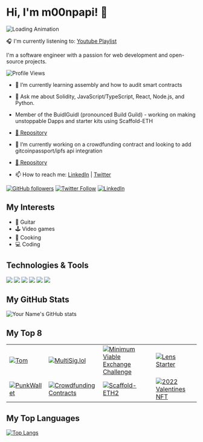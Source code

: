 
# Hi, I'm m00npapi! 👋

![Loading Animation](https://media.giphy.com/media/u2wg2uXJbHzkXkPphr/giphy.gif)

🎧 I'm currently listening to: [Youtube Playlist](https://youtube.com/playlist?list=PLh8qfW0UpoSw2jnkEjgz8J6AdM8-4ftYG)


I'm a software engineer with a passion for web development and open-source projects.

![Profile Views](https://visitor-badge.glitch.me/badge?page_id=mugrebot.mugrebot)

- 🌱 I’m currently learning assembly and how to audit smart contracts
- 💬 Ask me about Solidity, JavaScript/TypeScript, React, Node.js, and Python.

- Member of the BuidlGuidl (pronounced Build Guild) - working on making unstoppable Dapps and starter kits using Scaffold-ETH 
- [🔗 Repository](https://github.com/scaffold-eth/scaffold-eth-2)

- 🔭 I’m currently working on a crowdfunding contract and looking to add gitcoinpassport/ipfs api integration
- [🔗 Repository](https://github.com/viaprize/Viaprize_contracts)

- 📫 How to reach me: [LinkedIn](https://www.linkedin.com/in/msoche/) | [Twitter](https://twitter.com/m00npapi/)

[![GitHub followers](https://img.shields.io/github/followers/mugrebot?label=Follow&style=social)](https://github.com/mugrebot) 
[![Twitter Follow](https://img.shields.io/twitter/follow/m00npapi?label=Follow&style=social)](https://twitter.com/m00npapi) 
[![LinkedIn](https://img.shields.io/badge/LinkedIn-0077B5?style=flat-square&logo=linkedin&logoColor=white)](https://www.linkedin.com/in/msoche/)

## My Interests
- 🎸 Guitar
- 🕹️ Video games
- 🍳 Cooking
- 💻 Coding

## Technologies & Tools

![](https://img.shields.io/badge/Code-Solidity-informational?style=flat&logo=solidity&logoColor=white&color=2bbc8a)
![](https://img.shields.io/badge/Code-JavaScript-informational?style=flat&logo=javascript&logoColor=white&color=2bbc8a)
![](https://img.shields.io/badge/Code-TypeScript-informational?style=flat&logo=typescript&logoColor=white&color=2bbc8a)
![](https://img.shields.io/badge/Web-React-informational?style=flat&logo=react&logoColor=white&color=2bbc8a)
![](https://img.shields.io/badge/Code-Node.js-informational?style=flat&logo=node.js&logoColor=white&color=2bbc8a)
![](https://img.shields.io/badge/Code-Python-informational?style=flat&logo=python&logoColor=white&color=2bbc8a)

## My GitHub Stats

![Your Name's GitHub stats](https://github-readme-stats.vercel.app/api?username=mugrebot&show_icons=true&theme=radical)

## My Top 8


|       |       |       |       |
|-------|-------|-------|-------|
| [![Tom](https://pbs.twimg.com/profile_images/1237550450/mstom_100x100.jpg)](https://en.wikipedia.org/wiki/Tom_Anderson) | [![MultiSig.lol](https://pbs.twimg.com/profile_images/1593530827551477760/JSgxkTBM_400x400.jpg)](https://github.com/buidlguidl/multisig.lol)  | [![Minimum Viable Exchange Challenge](https://pbs.twimg.com/profile_images/1108632182/bono_400x400.jpg)](https://github.com/squirtleDevs/scaffold-eth.git) | [![Lens Starter](https://pbs.twimg.com/profile_images/1600182286317748228/_RdN3dEB_200x200.png)](https://github.com/mugrebot/scaffold-eth-lens-challenge) |
| [![PunkWallet](https://pbs.twimg.com/media/FE6tPtYVEAEpQm2.png)](https://punkwallet.io) | [![Crowdfunding Contracts](https://pbs.twimg.com/media/Fq3kA_dWAAAS6IS.jpg)](https://github.com/viaprize/Viaprize_contracts) | [![Scaffold-ETH2](https://austingriffith.com/images/austingriffith.jpg)](https://github.com/scaffold-eth/scaffold-eth-2) | [![2022 Valentines NFT](https://pbs.twimg.com/profile_images/977496875887558661/L86xyLF4_400x400.jpg)](https://github.com/mugrebot/loveeth) |


## My Top Languages

[![Top Langs](https://github-readme-stats.vercel.app/api/top-langs/?username=mugrebot&layout=compact&theme=radical)](https://github.com/anuraghazra/github-readme-stats)

<!--
**mugrebot/mugrebot** is a ✨ _special_ ✨ repository because its `README.md` (this file) appears on your GitHub profile.

